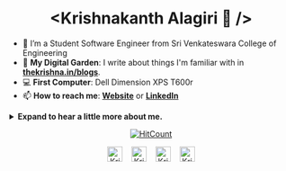 <h1 align="center"> &lt;Krishnakanth Alagiri 🌻 /&gt;</h1>

- 🔭 I’m a Student Software Engineer from Sri Venkateswara College of Engineering
- 🌱 **My Digital Garden**: I write about things I'm familiar with in **[thekrishna.in/blogs](https://thekrishna.in/blogs/index.html)**.
- :computer: **First Computer**: Dell Dimension XPS T600r
- 📫 **How to reach me**: **[Website](https://thekrishna.in/)** or **[LinkedIn](https://linkedin.com/in/krishnaalagiri/)**

<details>
<summary>
  <b>Expand to hear a little more about me.</b>
</summary>


### Little More About Me 🧭

I'm very much a kid at heart, love to cook :ramen:, listen to jazz :saxophone: and play video games :video_game:. I also love Hackathons (Who doesn't love Pizzas, Red Bull and Swags). I'm currently focusing :dart: of Cloud Architectures, Language Technologies and Deep Learning.

Here's my favourite song for you :trumpet:- [**Feeling Good** by **Nina Simone**.](https://youtube.com/watch?v=BNMKGYiJpvg)


### Things I know and use 🌱

<table>
    <thead>
        <tr>
            <th>
                <h3>Programming&nbsp;📜</h3>
            </th>
            <th>
                <h3>Database&nbsp;📊</h3>
            </th>
            <th>
                <h3>Automate&nbsp;🤖</h3>
            </th>
            <th>
                <h3>Tools&nbsp;and&nbsp;Frameworks&nbsp;🔨</h3>
            </th>
            <th>
                <h3>Design&nbsp;🎨</h3>
            </th>
        </tr>
    </thead>
    <tbody>
        <tr>
            <td>
                <!-- Programming --!>
                <img height="32" width="32" src="https://cdn.thekrishna.in/img/icon/python.svg" />&nbsp; <img height="32" width="32" src="https://cdn.thekrishna.in/img/icon/java.svg" />&nbsp;<img height="32" width="32" src="https://cdn.thekrishna.in/img/icon/javascript.svg" />&nbsp; <img height="32" width="32" src="https://cdn.thekrishna.in/img/icon/html5.svg" />&nbsp; <img height="32" width="32" src="https://cdn.thekrishna.in/img/icon/css3.svg" />&nbsp; <img height="32" width="32" src="https://cdn.thekrishna.in/img/icon/php.svg" />&nbsp; <img height="32" width="32" src="https://cdn.thekrishna.in/img/icon/cplusplus.svg" />&nbsp;
            </td>
            <td>
                <img height="32" width="32" src="https://cdn.thekrishna.in/img/icon/mysql.svg" />&nbsp; <img height="32" width="32" src="https://cdn.thekrishna.in/img/icon/mongodb.svg" />&nbsp; <img height="32" width="32" src="https://cdn.thekrishna.in/img/icon/influxdb.svg" />&nbsp;&nbsp;<img height="32" width="32" src="https://cdn.thekrishna.in/img/icon/couchdb.svg" />&nbsp;
            </td>
            <td>
                <!-- Automatea --!>
                <img height="32" width="32" src="https://cdn.thekrishna.in/img/icon/docker.svg" />&nbsp;
                <img height="32" width="32" src="https://cdn.thekrishna.in/img/icon/kubernetes.svg" />&nbsp;
                <img height="32" width="32" src="https://unpkg.com/simple-icons@v3/icons/jenkins.svg" />&nbsp;
                <img height="32" width="32" src="https://cdn.thekrishna.in/img/icon/travisci.svg" />&nbsp;
            </td>
            <td>
                <!-- Tools and Framework --!>
                <img height="32" width="32" src="https://cdn.thekrishna.in/img/icon/pytorch.svg" />&nbsp;
                <img height="32" width="32" src="https://cdn.thekrishna.in/img/icon/tensorflow.svg" />&nbsp;
                <img height="32" width="32" src="https://cdn.thekrishna.in/img/icon/opencv.svg" />&nbsp;
                <img height="32" width="32" src="https://unpkg.com/simple-icons@v3/icons/linux.svg" />&nbsp;
                <img height="32" width="32" src="https://cdn.thekrishna.in/img/icon/apachespark.svg" />&nbsp;
                <img height="32" width="32" src="https://unpkg.com/simple-icons@v3/icons/flask.svg" />&nbsp;
                <img height="32" width="32" src="https://cdn.thekrishna.in/img/icon/grafana.svg" />&nbsp;
                <img height="32" width="32" src="https://cdn.thekrishna.in/img/icon/git.svg" />&nbsp;
            </td>
            <td>
                <!-- Design --!>
                <img height="32" width="32" src="https://cdn.thekrishna.in/img/icon/adobephotoshop.svg" />&nbsp;
                <img height="32" width="32" src="https://cdn.thekrishna.in/img/icon/adobexd.svg" />&nbsp;
                <img height="32" width="32" src="https://cdn.thekrishna.in/img/icon/bootstrap.svg" />&nbsp;
                <img height="32" width="32" src="https://cdn.thekrishna.in/img/icon/inkscape.svg" />&nbsp;
                <img height="32" width="32" src="https://cdn.thekrishna.in/img/icon/gimp.svg" />&nbsp;
            </td>
        </tr>
    </tbody>
</table>

<br></details>
<!-- footer --!>
<p align="center"><a href="http://hits.dwyl.com/K-Kraken/K-Kraken"><img src="http://hits.dwyl.com/K-Kraken/K-Kraken.svg" alt="HitCount"></a></p>
<p align="center">
    <a id="GitHub" href="https://github.com/bearlike/"><img width="27px" src="https://thekrishna.in/bearlike/img/gh.png" alt="Krishnakanth Alagiri - GitHub" /></a>
    &nbsp;&nbsp;     
    <a id="LinkedIn" href="https://linkedin.com/in/krishnaalagiri/"><img width="27px" src="https://thekrishna.in/bearlike/img/linkedin.png" alt="Krishnakanth Alagiri - LinkedIn" /></a> 
    &nbsp;&nbsp;
    <a id="Website" href="https://thekrishna.in/"><img width="27px" src="https://thekrishna.in/bearlike/img/web.png" alt="Krishnakanth Alagiri - Website" /></a>
    &nbsp;&nbsp;
   <a id="Mail" href="mailto:krishna.alagiri03@gmail.com"><img width="27px" src="https://thekrishna.in/bearlike/img/mail.png?" alt="Krishnakanth Alagiri - Mail"/></a>
</p>

<!--<img src="https://imgur.com/rilHVxA.png"/>--!>
